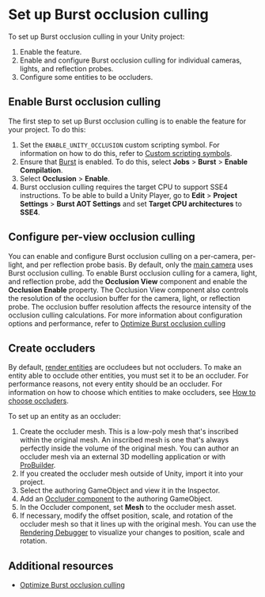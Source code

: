 # Set up Burst occlusion culling

To set up Burst occlusion culling in your Unity project:

1. Enable the feature.
2. Enable and configure Burst occlusion culling for individual cameras, lights, and reflection probes.
3. Configure some entities to be occluders.

## Enable Burst occlusion culling

The first step to set up Burst occlusion culling is to enable the feature for your project. To do this:

1. Set the `ENABLE_UNITY_OCCLUSION` custom scripting symbol. For information on how to do this, refer to [Custom scripting symbols](xref:CustomScriptingSymbols).
2. Ensure that [Burst](https://docs.unity3d.com/Packages/com.unity.burst@latest/index.html) is enabled. To do this, select **Jobs** > **Burst** > **Enable Compilation**.
3. Select **Occlusion** > **Enable**.
4. Burst occlusion culling requires the target CPU to support SSE4 instructions. To be able to build a Unity Player, go to **Edit** > **Project Settings** > **Burst AOT Settings** and set **Target CPU architectures** to **SSE4**.

## Configure per-view occlusion culling

You can enable and configure Burst occlusion culling on a per-camera, per-light, and per reflection probe basis. By default, only the [main camera](xref:UnityEngine.Camera.main) uses Burst occlusion culling. To enable Burst occlusion culling for a camera, light, and reflection probe, add the **Occlusion View** component and enable the **Occlusion Enable** property. The Occlusion View component also controls the resolution of the occlusion buffer for the camera, light, or reflection probe. The occlusion buffer resolution affects the resource intensity of the occlusion culling calculations. For more information about configuration options and performance, refer to [Optimize Burst occlusion culling](burst-occlusion-culling-optimize.md)

## Create occluders

By default, [render entities](burst-occlusion-culling-overview.md#how-burst-occlusion-culling-works) are occludees but not occluders. To make an entity able to occlude other entities, you must set it to be an occluder. For performance reasons, not every entity should be an occluder. For information on how to choose which entities to make occluders, see [How to choose occluders](burst-occlusion-culling-overview.md#how-to-choose-occluders).

To set up an entity as an occluder:

1. Create the occluder mesh. This is a low-poly mesh that's inscribed within the original mesh. An inscribed mesh is one that's always perfectly inside the volume of the original mesh. You can author an occluder mesh via an external 3D modelling application or with [ProBuilder](https://docs.unity3d.com/Packages/com.unity.probuilder@latest/index.html).
2. If you created the occluder mesh outside of Unity, import it into your project.
3. Select the authoring GameObject and view it in the Inspector.
4. Add an [Occluder component](burst-occlusion-culling-components-occluder.md) to the authoring GameObject.
5. In the Occluder component, set **Mesh** to the occluder mesh asset.
6. If necessary, modify the offset position, scale, and rotation of the occluder mesh so that it lines up with the original mesh. You can use the [Rendering Debugger](burst-occlusion-culling-debug.md) to visualize your changes to position, scale and rotation.

## Additional resources

- [Optimize Burst occlusion culling](burst-occlusion-culling-optimize.md)
